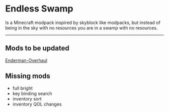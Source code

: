 # Endless Swamp

Is a Minecraft modpack inspired by skyblock like modpacks, but instead of being in the sky with no resources you are in a swamp with no resources.

--- 

## Mods to be updated

[Enderman-Overhaul](https://github.com/bonsaistudi0s/Enderman-Overhaul/pull/66) 

## Missing mods

* full bright
* key binding search
* inventory sort
* inventory QOL changes